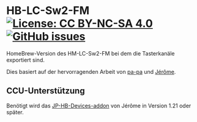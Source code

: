 # HB-LC-Sw2-FM     [![License: CC BY-NC-SA 4.0](https://img.shields.io/badge/License-CC%20BY--NC--SA%204.0-lightgrey.svg)](https://creativecommons.org/licenses/by-nc-sa/4.0/)     [![GitHub issues](https://img.shields.io/github/issues/stan23/HB-LC-Sw2-FM.svg)](https://github.com/stan23/HB-LC-Sw2-FM/issues)

HomeBrew-Version des HM-LC-Sw2-FM bei dem die Tasterkanäle exportiert sind.

Dies basiert auf der hervorragenden Arbeit von [pa-pa](https://github.com/pa-pa/AskSinPP) und  [Jérôme](https://github.com/jp112sdl/Beispiel_AskSinPP).



## CCU-Unterstützung

Benötigt wird das [JP-HB-Devices-addon](https://github.com/jp112sdl/JP-HB-Devices-addon/releases) von Jérôme in Version 1.21 oder später.
